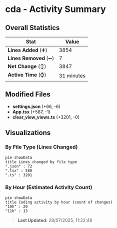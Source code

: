 # cda - Activity Summary 

## Overall Statistics

| Stat                   | Value                                                             |
| ---------------------- | ----------------------------------------------------------------- |
| **Lines Added** (➕)   | 3854                                          |
| **Lines Removed** (➖) | 7                                        |
| **Net Change** (↕)    | 3847                |
| **Active Time** (⌚)   | 31 minutes |


## Modified Files
- **settings.json** (+66, -6)
- **App.tsx** (+587, -1)
- **clear_view_views.ts** (+3201, -0)

## Visualizations

### By File Type (Lines Changed)

```mermaid
pie showData
title Lines changed by file type
".json" : 72
".tsx" : 588
".ts" : 3201
```

### By Hour (Estimated Activity Count)

```mermaid
pie showData
title Coding activity by hour (count of changes)
"10h" : 20
"11h" : 13
```


> **Last Updated:** 28/07/2025, 11:22:46
